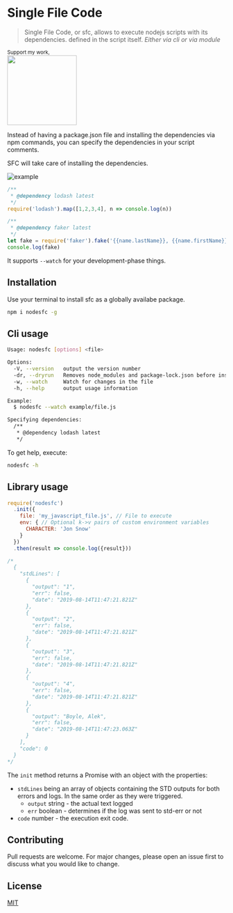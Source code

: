 # Single File Code

> Single File Code, or sfc, allows to execute nodejs scripts with its dependencies.
> defined in the script itself. _Either via cli or via module_

<div>
	<p>
    <sup>Support my work,</sup>
		<br>
		<a href="https://www.patreon.com/joseconstela">
			<img src="https://c5.patreon.com/external/logo/become_a_patron_button@2x.png" width="160">
		</a>
  </p>
</div>

Instead of having a package.json file and installing the dependencies via npm
commands, you can specify the dependencies in your script comments.

SFC will take care of installing the dependencies.

![example](https://raw.githubusercontent.com/joseconstela/nodesfc/f25cebc75a5e6fd34be767f54dbf2011bb08d947/nodesfc.gif)

```javascript
/**
 * @dependency lodash latest
 */
require('lodash').map([1,2,3,4], n => console.log(n))

/**
 * @dependency faker latest
 */
let fake = require('faker').fake('{{name.lastName}}, {{name.firstName}}')
console.log(fake)
```

It supports `--watch` for your development-phase things.

## Installation

Use your terminal to install sfc as a globally availabe package.

```bash
npm i nodesfc -g
```

## Cli usage

```bash
Usage: nodesfc [options] <file>

Options:
  -V, --version   output the version number
  -dr, --dryrun   Removes node_modules and package-lock.json before installing dependencies.
  -w, --watch     Watch for changes in the file
  -h, --help      output usage information

Example:
  $ nodesfc --watch example/file.js

Specifying dependencies:
  /**
   * @dependency lodash latest
   */
```

To get help, execute:

```bash
nodesfc -h
```

## Library usage

```javascript
require('nodesfc')
  .init({
    file: 'my_javascript_file.js', // File to execute
    env: { // Optional k->v pairs of custom environment variables
      CHARACTER: 'Jon Snow'
    }
  })
  .then(result => console.log({result}))

/*
  {
    "stdLines": [
      {
        "output": "1",
        "err": false,
        "date": "2019-08-14T11:47:21.821Z"
      },
      {
        "output": "2",
        "err": false,
        "date": "2019-08-14T11:47:21.821Z"
      },
      {
        "output": "3",
        "err": false,
        "date": "2019-08-14T11:47:21.821Z"
      },
      {
        "output": "4",
        "err": false,
        "date": "2019-08-14T11:47:21.821Z"
      },
      {
        "output": "Boyle, Alek",
        "err": false,
        "date": "2019-08-14T11:47:23.063Z"
      }
    ],
    "code": 0
  }
*/
```

The `init` method returns a Promise with an object with the properties:

- `stdLines` being an array of objects containing the STD outputs for both
errors and logs. In the same order as they were triggered. 
  - `output` string - the actual text logged
  - `err` boolean - determines if the log was sent to std-err or not
- `code` number - the execution exit code.

## Contributing

Pull requests are welcome. For major changes, please open an issue first to discuss what you would like to change.

## License

[MIT](https://choosealicense.com/licenses/mit/)
